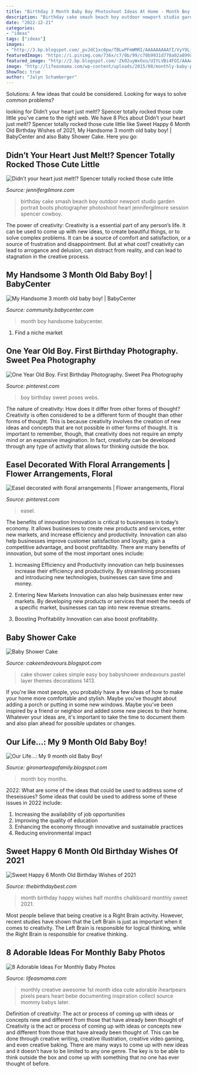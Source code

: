 ```yaml
---
title: "Birthday 3 Month Baby Boy Photoshoot Ideas At Home - Month Boy Months"
description: "Birthday cake smash beach boy outdoor newport studio garden portrait boots photographer photoshoot heart jennifergilmore session spencer cowboy"
date: "2022-12-21"
categories:
- "ideas"
tags: ["ideas"]
images:
- "http://3.bp.blogspot.com/_pvJdC1xc0pw/TBLwPFmWMRI/AAAAAAAAAfI/VyY9LjBEtDw/s1600/_MG_8893.jpg"
featuredImage: "https://i.pinimg.com/736x/c7/0b/99/c70b9931d778a02a899a98ced32027a0.jpg"
featured_image: "http://2.bp.blogspot.com/-Zk02uyWxOxo/UIYLVBi4FOI/AAAAAAAAAdw/0iuxjd_Ezd4/s1600/IMG_1413.JPG"
image: "http://lifeasmama.com/wp-content/uploads/2015/08/monthly-baby-photo.jpg"
ShowToc: true
author: "Jalyn Schamberger"
---
```



Solutions: A few ideas that could be considered.
Looking for ways to solve common problems?

	

		
looking for Didn’t your heart just melt!? Spencer totally rocked those cute little you've came to the right web. We have 8 Pics about Didn’t your heart just melt!? Spencer totally rocked those cute little like Sweet Happy 6 Month Old Birthday Wishes of 2021, My Handsome 3 month old baby boy! | BabyCenter and also Baby Shower Cake. Here you go:
		
    
## Didn’t Your Heart Just Melt!? Spencer Totally Rocked Those Cute Little

<img loading=lazy src="https://jennifergilmore.com/blog/wp-content/uploads/2014/05/blog_gilmore_studios_photo_orange_county_newport_beach_family_portrait_cake_smash_outdoor_one_yr_old_boy_cowboy_boots_spencer_2.jpg" onerror="this.onerror=null;this.src='https://tse3.mm.bing.net/th?id=OIP.ofnOExsv4rHH9Die4cisyAHaFS&amp;pid=15.1';" alt="Didn’t your heart just melt!? Spencer totally rocked those cute little">

_Source: jennifergilmore.com_

>birthday cake smash beach boy outdoor newport studio garden portrait boots photographer photoshoot heart jennifergilmore session spencer cowboy. 

	

The power of creativity:
Creativity is a essential part of any person’s life. It can be used to come up with new ideas, to create beautiful things, or to solve complex problems. It can be a source of comfort and satisfaction, or a source of frustration and disappointment. But at what cost? creativity can lead to arrogance and delusion, can distract from reality, and can lead to stagnation in the creative process.

    
## My Handsome 3 Month Old Baby Boy! | BabyCenter

<img loading=lazy src="https://imageserve.babycenter.com/26/000/417/ZjskAudxtTzzbcVnyTwZI9EkHMMynI5j_lg.jpg" onerror="this.onerror=null;this.src='https://tse3.mm.bing.net/th?id=OIP.v-2a1UguN1QSWMWKnDEMNAAAAA&amp;pid=15.1';" alt="My Handsome 3 month old baby boy! | BabyCenter">

_Source: community.babycenter.com_

>month boy handsome babycenter. 

	

1. Find a niche market 

    
## One Year Old Boy. First Birthday Photography. Sweet Pea Photography

<img loading=lazy src="https://i.pinimg.com/originals/3e/af/0d/3eaf0d4de4b9578f3b7aadf5408a5fab.jpg" onerror="this.onerror=null;this.src='https://tse4.mm.bing.net/th?id=OIP.mvpQCPSJ6ncUsjdCu6pkSwHaKX&amp;pid=15.1';" alt="One Year Old Boy. First Birthday Photography. Sweet Pea Photography">

_Source: pinterest.com_

>boy birthday sweet poses webs. 

	

The nature of creativity: How does it differ from other forms of thought?
Creativity is often considered to be a different form of thought than other forms of thought. This is because creativity involves the creation of new ideas and concepts that are not possible in other forms of thought. It is important to remember, though, that creativity does not require an empty mind or an expansive imagination. In fact, creativity can be developed through any type of activity that allows for thinking outside the box.

    
## Easel Decorated With Floral Arrangements | Flower Arrangements, Floral

<img loading=lazy src="https://i.pinimg.com/736x/c7/0b/99/c70b9931d778a02a899a98ced32027a0.jpg" onerror="this.onerror=null;this.src='https://tse4.mm.bing.net/th?id=OIP.7vpvVpueW3v2TYRWVoNjeAHaJ3&amp;pid=15.1';" alt="Easel decorated with floral arrangements | Flower arrangements, Floral">

_Source: pinterest.com_

>easel. 

	

The benefits of innovation
Innovation is critical to businesses in today’s economy. It allows businesses to create new products and services, enter new markets, and increase efficiency and productivity. Innovation can also help businesses improve customer satisfaction and loyalty, gain a competitive advantage, and boost profitability.
There are many benefits of innovation, but some of the most important ones include:

1. Increasing Efficiency and Productivity
innovation can help businesses increase their efficiency and productivity. By streamlining processes and introducing new technologies, businesses can save time and money.

2. Entering New Markets
Innovation can also help businesses enter new markets. By developing new products or services that meet the needs of a specific market, businesses can tap into new revenue streams.

3. Boosting Profitability
Innovation can also boost profitability.

    
## Baby Shower Cake

<img loading=lazy src="http://2.bp.blogspot.com/-Zk02uyWxOxo/UIYLVBi4FOI/AAAAAAAAAdw/0iuxjd_Ezd4/s1600/IMG_1413.JPG" onerror="this.onerror=null;this.src='https://tse2.mm.bing.net/th?id=OIP.c_luxIbhRKLo0Y1VA1Fn9gHaJQ&amp;pid=15.1';" alt="Baby Shower Cake">

_Source: cakeendeavours.blogspot.com_

>cake shower cakes simple easy boy babyshower endeavours pastel layer themes decorations 1413. 

	

If you're like most people, you probably have a few ideas of how to make your home more comfortable and stylish. Maybe you've thought about adding a porch or putting in some new windows. Maybe you've been inspired by a friend or neighbor and added some new pieces to their home. Whatever your ideas are, it's important to take the time to document them and also plan ahead for possible updates or changes.

    
## Our Life...: My 9 Month Old Baby Boy!

<img loading=lazy src="http://3.bp.blogspot.com/_pvJdC1xc0pw/TBLwPFmWMRI/AAAAAAAAAfI/VyY9LjBEtDw/s1600/_MG_8893.jpg" onerror="this.onerror=null;this.src='https://tse1.mm.bing.net/th?id=OIP.GRo8aYj_JXsqKcIjgmTlUgHaLG&amp;pid=15.1';" alt="Our Life...: My 9 month old Baby Boy!">

_Source: gironarteagafamily.blogspot.com_

>month boy months. 

	

2022: What are some of the ideas that could be used to address some of theseissues?
Some ideas that could be used to address some of these issues in 2022 include: 
1. Increasing the availability of job opportunities 
2. Improving the quality of education 
3. Enhancing the economy through innovative and sustainable practices 
4. Reducing environmental impact 

    
## Sweet Happy 6 Month Old Birthday Wishes Of 2021

<img loading=lazy src="https://i0.wp.com/thebirthdaybest.com/wp-content/uploads/2020/04/9dee4b02661f776579316b2a7598d9ef-monthly-baby-photos-half-birthday.jpg?fit=236%2C314&amp;ssl=1" onerror="this.onerror=null;this.src='https://tse4.mm.bing.net/th?id=OIP.i2GVa0P1lfVzuORNCfIxIgAAAA&amp;pid=15.1';" alt="Sweet Happy 6 Month Old Birthday Wishes of 2021">

_Source: thebirthdaybest.com_

>month birthday happy wishes half months chalkboard monthly sweet 2021. 

	

Most people believe that being creative is a Right Brain activity. However, recent studies have shown that the Left Brain is just as important when it comes to creativity. The Left Brain is responsible for logical thinking, while the Right Brain is responsible for creative thinking.

    
## 8 Adorable Ideas For Monthly Baby Photos

<img loading=lazy src="http://lifeasmama.com/wp-content/uploads/2015/08/monthly-baby-photo.jpg" onerror="this.onerror=null;this.src='https://tse2.mm.bing.net/th?id=OIP.-2OTpGTPiRVnIlKcg8jmegAAAA&amp;pid=15.1';" alt="8 Adorable Ideas For Monthly Baby Photos">

_Source: lifeasmama.com_

>monthly creative awesome 1st month idea cute adorable iheartpears pixels pears heart bebe documenting inspiration collect source mommy babys later. 

	

Definition of creativity: The act or process of coming up with ideas or concepts new and different from those that have already been thought of
Creativity is the act or process of coming up with ideas or concepts new and different from those that have already been thought of. This can be done through creative writing, creative illustration, creative video gaming, and even creative baking. There are many ways to come up with new ideas and it doesn’t have to be limited to any one genre. The key is to be able to think outside the box and come up with something that no one has ever thought of before.

